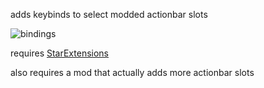 adds keybinds to select modded actionbar slots

![bindings](https://github.com/bongus-jive/actionbar-binds/assets/27874300/ce387e4c-053c-416e-b074-bf8644ba2aa7)

requires [StarExtensions](https://github.com/StarExtensions/StarExtensions)

also requires a mod that actually adds more actionbar slots
